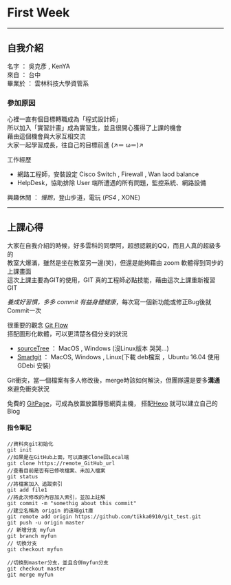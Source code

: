 # First Week #
----------
## 自我介紹 ##
名字   ： 吳克彥 , KenYA  
來自   ： 台中  
畢業於 ： 雲林科技大學資管系  
### 參加原因
心裡一直有個目標轉職成為「程式設計師」  
所以加入「實習計畫」成為實習生，並且很開心獲得了上課的機會  
藉由這個機會與大家互相交流  
大家一起學習成長，往自己的目標前進 (↗＝ ω＝)↗

工作經歷  
  - 網路工程師，安裝設定 Cisco Switch , Firewall , Wan laod balance
  - HelpDesk，協助排除 User 端所遭遇的所有問題，監控系統、網路設備  

興趣休閒 ： *慢跑*，登山步道，電玩 (_PS4_ , XONE)  

----------
## 上課心得 ##
大家在自我介紹的時候，好多雲科的同學阿，超想認親的QQ，而且人真的超級多的  
教室大爆滿，雖然是坐在教室另一邊(笑)，但還是能夠藉由 zoom 軟體得到同步的上課畫面  
這次上課主要為GIT的使用，GIT 真的工程師必點技能，藉由這次上課重新複習GIT  

*養成好習慣，多多 commit 有益身體健康*，每次寫一個新功能或修正Bug後就Commit一次  


很重要的觀念 [Git Flow](https://github.com/trunk-studio/hellojs-gitbook/blob/master/vcs/git/flow/README.md)  
搭配圖形化軟體，可以更清楚各個分支的狀況  
-  [sourceTree](https://www.sourcetreeapp.com/) ： MacOS , Windows (沒Linux版本 哭哭...)
-  [Smartgit](http://www.syntevo.com/smartgit/download) ： MacOS, Windows , Linux(下載 deb檔案 ，Ubuntu 16.04 使用 GDebi 安裝)

Git衝突，當一個檔案有多人修改後，merge時該如何解決，但團隊還是要多**溝通**來避免衝突狀況  

免費的 [GitPage](https://pages.github.com/)，可成為放置放置靜態網頁主機，
搭配[Hexo](https://hexo.io/zh-tw/) 就可以建立自己的Blog

#### 指令筆記
```
//資料夾git初始化
git init
//如果是在GitHub上面，可以直接Clone回Local端
git clone https://remote_GitHub_url
//查看目前是否有已修改檔案、未加入檔案
git status
//將檔案加入 追蹤索引
git add file1
//將此次修改的內容加入索引，並加上註解
git commit -m "somethig about this commit"
//建立名稱為 origin 的遠端git庫
git remote add origin https://github.com/tikka0910/git_test.git
git push -u origin master
// 新增分支 myfun
git branch myfun
// 切換分支
git checkout myfun

//切換到master分支，並且合併myfun分支
git checkout master
git merge myfun
```
